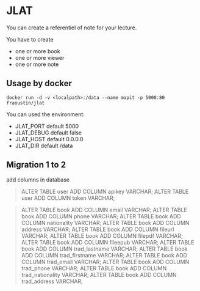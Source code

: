 # JLAT

You can create a referentiel of note for your lecture.

You have to create

- one or more book
- one or more viewer
- one or more note

## Usage by docker

    docker run -d -v <localpath>:/data --name mapit -p 5000:80 fraoustin/jlat

You can used the environment:

- JLAT_PORT default 5000
- JLAT_DEBUG default false
- JLAT_HOST default 0.0.0.0
- JLAT_DIR default /data

## Migration 1 to 2

add columns in database

> ALTER TABLE user ADD COLUMN apikey VARCHAR;
> ALTER TABLE user ADD COLUMN token VARCHAR;

> ALTER TABLE book ADD COLUMN email VARCHAR;
> ALTER TABLE book ADD COLUMN phone VARCHAR;
> ALTER TABLE book ADD COLUMN nationality VARCHAR;
> ALTER TABLE book ADD COLUMN address VARCHAR;
> ALTER TABLE book ADD COLUMN fileurl VARCHAR;
> ALTER TABLE book ADD COLUMN filepdf VARCHAR;
> ALTER TABLE book ADD COLUMN fileepub VARCHAR;
> ALTER TABLE book ADD COLUMN trad_lastname VARCHAR;
> ALTER TABLE book ADD COLUMN trad_firstname VARCHAR;
> ALTER TABLE book ADD COLUMN trad_email VARCHAR;
> ALTER TABLE book ADD COLUMN trad_phone VARCHAR;
> ALTER TABLE book ADD COLUMN trad_nationality VARCHAR;
> ALTER TABLE book ADD COLUMN trad_address VARCHAR;